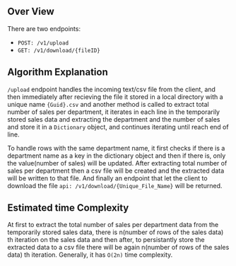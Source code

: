 ## Over View
There are two endpoints:
- `POST: /v1/upload`
- `GET: /v1/download/{fileID}`

## Algorithm Explanation
`/upload` endpoint handles the incoming text/csv file from the client, and then immediately after recieving the file it stored in a local directory with a unique name `{Guid}.csv` and another method is called to extract total number of sales per department, it iterates in each line in the temporarily stored sales data and extracting the department and the number of sales and store it in a `Dictionary` object, and continues iterating until reach end of line. 

To handle rows with the same department name, it first checks if there is a department name as a key in the dictionary object and then if there is, only the value(number of sales) will be updated. After extracting total number of sales per department then a csv file will be created and the extracted data will be written to that file. And finally an endpoint that let the client to download the file `api: /v1/download/{Unique_File_Name}` will be returned.

## Estimated time Complexity
At first to extract the total number of sales per department data from the temporarily stored sales data, there is n(number of rows of the sales data) th iteration on the sales data and then after, to persistantly store the extracted data to a csv file there will be again n(number of rows of the sales data) th iteration. Generally, it has `O(2n)` time complexity.
